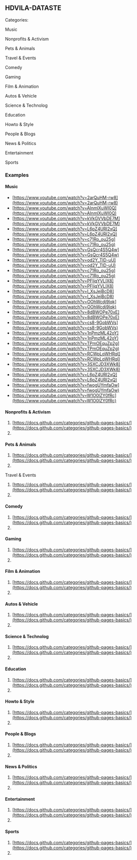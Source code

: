 ## HDVILA-DATASTE

Categories:

Music

Nonprofits & Activism

Pets & Animals

Travel & Events

Comedy

Gaming

Film & Animation

Autos & Vehicle

Science & Technolog

Education

Howto & Style

People & Blogs

News & Politics

Entertainment

Sports


### Examples
#### Music
* [https://www.youtube.com/watch?v=2arQuHM-rw8](https://www.youtube.com/watch?v=2arQuHM-rw8)
* [https://www.youtube.com/watch?v=AInmlXuWl0Q](https://www.youtube.com/watch?v=AInmlXuWl0Q)
* [https://www.youtube.com/watch?v=kVkGVVbDE7M](https://www.youtube.com/watch?v=kVkGVVbDE7M)
* [https://www.youtube.com/watch?v=L6pZ4URI2xQ](https://www.youtube.com/watch?v=L6pZ4URI2xQ)
* [https://www.youtube.com/watch?v=c71Ro_ou25g](https://www.youtube.com/watch?v=c71Ro_ou25g)
* [https://www.youtube.com/watch?v=GsQcr4S5Q4w](https://www.youtube.com/watch?v=GsQcr4S5Q4w)
* [https://www.youtube.com/watch?v=od2Y_TID-uU](https://www.youtube.com/watch?v=od2Y_TID-uU)
* [https://www.youtube.com/watch?v=c71Ro_ou25g](https://www.youtube.com/watch?v=c71Ro_ou25g)
* [https://www.youtube.com/watch?v=PFIjqYVLIX8](https://www.youtube.com/watch?v=PFIjqYVLIX8)
* [https://www.youtube.com/watch?v=I_XsJejBcD8](https://www.youtube.com/watch?v=I_XsJejBcD8)
* [https://www.youtube.com/watch?v=OOhWcdj9Iqk](https://www.youtube.com/watch?v=OOhWcdj9Iqk)
* [https://www.youtube.com/watch?v=8dBWOPe70xE](https://www.youtube.com/watch?v=8dBWOPe70xE)
* [https://www.youtube.com/watch?v=cs8-9GobWVs](https://www.youtube.com/watch?v=cs8-9GobWVs)
* [https://www.youtube.com/watch?v=1nPmzML42oY](https://www.youtube.com/watch?v=1nPmzML42oY)
* [https://www.youtube.com/watch?v=TPmOEquZp2g](https://www.youtube.com/watch?v=TPmOEquZp2g)
* [https://www.youtube.com/watch?v=RCWpLqWHRqI](https://www.youtube.com/watch?v=RCWpLqWHRqI)
* [https://www.youtube.com/watch?v=3SXCJD3XWk8](https://www.youtube.com/watch?v=3SXCJD3XWk8)
* [https://www.youtube.com/watch?v=L6pZ4URI2xQ](https://www.youtube.com/watch?v=L6pZ4URI2xQ)
* [https://www.youtube.com/watch?v=fwogUYmfaOw](https://www.youtube.com/watch?v=fwogUYmfaOw)
* [https://www.youtube.com/watch?v=W1O0lZY0fRc](https://www.youtube.com/watch?v=W1O0lZY0fRc)

#### Nonprofits & Activism
1. [https://docs.github.com/categories/github-pages-basics/](https://docs.github.com/categories/github-pages-basics/)
2. 
#### Pets & Animals
1. [https://docs.github.com/categories/github-pages-basics/](https://docs.github.com/categories/github-pages-basics/)
2. 
Travel & Events
1. [https://docs.github.com/categories/github-pages-basics/](https://docs.github.com/categories/github-pages-basics/)
2. 
#### Comedy
1. [https://docs.github.com/categories/github-pages-basics/](https://docs.github.com/categories/github-pages-basics/)
2. 
#### Gaming
1. [https://docs.github.com/categories/github-pages-basics/](https://docs.github.com/categories/github-pages-basics/)
2. 
#### Film & Animation
1. [https://docs.github.com/categories/github-pages-basics/](https://docs.github.com/categories/github-pages-basics/)
2. 
#### Autos & Vehicle
1. [https://docs.github.com/categories/github-pages-basics/](https://docs.github.com/categories/github-pages-basics/)
2. 
#### Science & Technolog
1. [https://docs.github.com/categories/github-pages-basics/](https://docs.github.com/categories/github-pages-basics/)
2. 
#### Education
1. [https://docs.github.com/categories/github-pages-basics/](https://docs.github.com/categories/github-pages-basics/)
2. 
#### Howto & Style
1. [https://docs.github.com/categories/github-pages-basics/](https://docs.github.com/categories/github-pages-basics/)
2. 
#### People & Blogs
1. [https://docs.github.com/categories/github-pages-basics/](https://docs.github.com/categories/github-pages-basics/)
2. 
#### News & Politics
1. [https://docs.github.com/categories/github-pages-basics/](https://docs.github.com/categories/github-pages-basics/)
2. 
#### Entertainment
1. [https://docs.github.com/categories/github-pages-basics/](https://docs.github.com/categories/github-pages-basics/)
2. 
#### Sports
1. [https://docs.github.com/categories/github-pages-basics/](https://docs.github.com/categories/github-pages-basics/)
2. 
